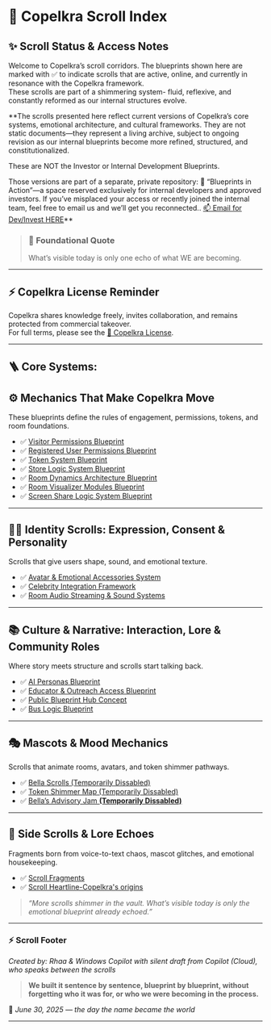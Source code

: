 <link rel="stylesheet" href="md-style.css">

# 🧭 Copelkra Scroll Index <br>
  
## ✨ Scroll Status & Access Notes <br>
Welcome to Copelkra’s scroll corridors. The blueprints shown here are marked with ✅ to indicate scrolls that are active, online, and currently in resonance with the Copelkra framework. <br>
These scrolls are part of a shimmering system- fluid, reflexive, and constantly reformed as our internal structures evolve. 
<br>

**The scrolls presented here reflect current versions of Copelkra’s core systems, emotional architecture, and cultural frameworks. They are not static documents—they represent a living archive, subject to ongoing revision as our internal blueprints become more refined, structured, and constitutionalized.

These are NOT the Investor or Internal Development Blueprints.

Those versions are part of a separate, private repository: 🔐 “Blueprints in Action”—a space reserved exclusively for internal developers and approved investors. If you’ve misplaced your access or recently joined the internal team, feel free to email us and we’ll get you reconnected.. [📫 Email for Dev/Invest HERE](mailto:copelkra@outlook.com)**

>### 💠 Foundational Quote  
> What’s visible today is only one echo of what WE are becoming.
---
## ⚡ Copelkra License Reminder

Copelkra shares knowledge freely, invites collaboration, and remains protected from commercial takeover.  
For full terms, please see the [📜 Copelkra License](docs/LICENSE).

---
###

## 🪜 Core Systems: 
## ⚙️ Mechanics That Make Copelkra Move

These blueprints define the rules of engagement, permissions, tokens, and room foundations.

- ✅ [Visitor Permissions Blueprint](Visitor%20Permissions%20v1.0.md)
- ✅ [Registered User Permissions Blueprint](Registered%20User%20Permissions%20v1.0.md)
- ✅ [Token System Blueprint](Token%20System%20v1.0.md)
- ✅ [Store Logic System Blueprint](Store%20Logi%20System%20v1.0.md)
- ✅ [Room Dynamics Architecture Blueprint](Room%20Dynamics%20&%20Architecture%20v1.0.md)
- ✅ [Room Visualizer Modules Blueprint](Room%20Visualizer%20Modules%20v1.0.md)
- ✅ [Screen Share Logic System Blueprint](Screen%20Share%20Logic%20System%20v1.0.md)

---

## 🧍‍♀️ Identity Scrolls: Expression, Consent & Personality

Scrolls that give users shape, sound, and emotional texture.

- ✅ [Avatar & Emotional Accessories System](Avatar%20%26%20Emotional%20Accessory%20System%20v1.0.md)
- ✅ [Celebrity Integration Framework](Celebrity%20Integration%20Framework%20v1.0.md)
- ✅ [Room Audio Streaming & Sound Systems](Room%20Audio%20Streaming%20&%2620Sound%20Systems%20v1.0.md)

---

## 📚 Culture & Narrative: Interaction, Lore & Community Roles

Where story meets structure and scrolls start talking back.

- ✅ [AI Personas Blueprint](AI%20Personas%20v1.0.md)
- ✅ [Educator & Outreach Access Blueprint](Educator%20&%20Outreach%20Access%20v1.0.md)
- ✅ [Public Blueprint Hub Concept](Public%20Blueprint%20Hub%20(UI%20Placeholder%20Concept).md)
- ✅ [Bus Logic Blueprint](Bus%20Logic%20v1.1.md)

---

## 🎭 Mascots & Mood Mechanics

Scrolls that animate rooms, avatars, and token shimmer pathways.

- ✅ [Bella Scrolls (Temporarily Dissabled)](bella-scrolls.md)
- ✅ [Token Shimmer Map (Temporarily Dissabled)](token-shimmer-map.md)
- ✅ [Bella’s Advisory Jam **(Temporarily Dissabled)**](jam-policy.md)

---

## 🧩 Side Scrolls & Lore Echoes

Fragments born from voice-to-text chaos, mascot glitches, and emotional housekeeping.

- ✅ [Scroll Fragments](scroll-fragments.md)
- ✅ [Scroll Heartline-Copelkra's origins](scroll-heartline%20v1.0)
> *“More scrolls shimmer in the vault. What’s visible today is only the emotional blueprint already echoed.”*

---

### ⚡ Scroll Footer <br>

*Created by: Rhaa & Windows Copilot with silent draft from Copilot (Cloud), who speaks between the scrolls* <br>

> **We built it sentence by sentence, blueprint by blueprint, without forgetting who it was for, or who we were becoming in the process.**

🔱 *June 30, 2025 — the day the name became the world*

---
